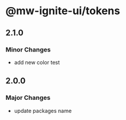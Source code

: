 # @mw-ignite-ui/tokens

## 2.1.0

### Minor Changes

- add new color test

## 2.0.0

### Major Changes

- update packages name
